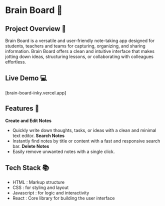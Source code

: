 # Brain Board 📝

## Project Overview 🌟
Brain Board is a versatile and user-friendly note-taking app designed for students, teachers and teams for capturing, organizing, and sharing information. Brain Board offers a clean and intuitive interface that makes jotting down ideas, structuring lessons, or collaborating with colleagues effortless.


## Live Demo 💻

[brain-board-inky.vercel.app]


## Features 🎯
**Create and Edit Notes**
- Quickly write down thoughts, tasks, or ideas with a clean and minimal text editor.
**Search Notes**
- Instantly find notes by title or content with a fast and responsive search bar.
**Delete Notes**
- Easily remove unwanted notes with a single click.


## Tech Stack 📚
- HTML : Markup structure
- CSS :  for styling and layout
- Javascript : for logic and interactivity
- React : Core library for building the user interface
  


